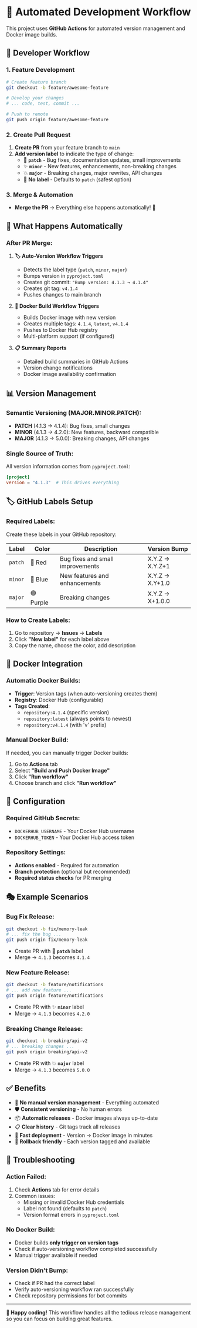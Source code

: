 # 🚀 Automated Development Workflow

This project uses **GitHub Actions** for automated version management and Docker image builds.

## 🎯 Developer Workflow

### **1. Feature Development**
```bash
# Create feature branch
git checkout -b feature/awesome-feature

# Develop your changes
# ... code, test, commit ...

# Push to remote
git push origin feature/awesome-feature
```

### **2. Create Pull Request**
1. **Create PR** from your feature branch to `main`
2. **Add version label** to indicate the type of change:
   - 🔧 **`patch`** - Bug fixes, documentation updates, small improvements
   - ✨ **`minor`** - New features, enhancements, non-breaking changes  
   - 💥 **`major`** - Breaking changes, major rewrites, API changes
   - 🤷 **No label** - Defaults to `patch` (safest option)

### **3. Merge & Automation**
- **Merge the PR** → Everything else happens automatically! 🤖

## 🤖 What Happens Automatically

### **After PR Merge:**

1. **🏷️ Auto-Version Workflow Triggers**
   - Detects the label type (`patch`, `minor`, `major`)
   - Bumps version in `pyproject.toml` 
   - Creates git commit: `"Bump version: 4.1.3 → 4.1.4"`
   - Creates git tag: `v4.1.4`
   - Pushes changes to main branch

2. **🐳 Docker Build Workflow Triggers**
   - Builds Docker image with new version
   - Creates multiple tags: `4.1.4`, `latest`, `v4.1.4`
   - Pushes to Docker Hub registry
   - Multi-platform support (if configured)

3. **📋 Summary Reports**
   - Detailed build summaries in GitHub Actions
   - Version change notifications
   - Docker image availability confirmation

## 📊 Version Management

### **Semantic Versioning (MAJOR.MINOR.PATCH):**
- **PATCH** (4.1.3 → 4.1.4): Bug fixes, small changes
- **MINOR** (4.1.3 → 4.2.0): New features, backward compatible
- **MAJOR** (4.1.3 → 5.0.0): Breaking changes, API changes

### **Single Source of Truth:**
All version information comes from `pyproject.toml`:
```toml
[project]
version = "4.1.3"  # This drives everything
```

## 🏷️ GitHub Labels Setup

### **Required Labels:**
Create these labels in your GitHub repository:

| Label | Color | Description | Version Bump |
|-------|-------|-------------|--------------|
| `patch` | 🔴 Red | Bug fixes and small improvements | X.Y.Z → X.Y.Z+1 |
| `minor` | 🔵 Blue | New features and enhancements | X.Y.Z → X.Y+1.0 |
| `major` | 🟣 Purple | Breaking changes | X.Y.Z → X+1.0.0 |

### **How to Create Labels:**
1. Go to repository → **Issues** → **Labels**
2. Click **"New label"** for each label above
3. Copy the name, choose the color, add description

## 🐳 Docker Integration

### **Automatic Docker Builds:**
- **Trigger**: Version tags (when auto-versioning creates them)
- **Registry**: Docker Hub (configurable)
- **Tags Created**:
  - `repository:4.1.4` (specific version)
  - `repository:latest` (always points to newest)
  - `repository:v4.1.4` (with 'v' prefix)

### **Manual Docker Build:**
If needed, you can manually trigger Docker builds:
1. Go to **Actions** tab
2. Select **"Build and Push Docker Image"**
3. Click **"Run workflow"**
4. Choose branch and click **"Run workflow"**

## 🔧 Configuration

### **Required GitHub Secrets:**
- `DOCKERHUB_USERNAME` - Your Docker Hub username
- `DOCKERHUB_TOKEN` - Your Docker Hub access token

### **Repository Settings:**
- **Actions enabled** - Required for automation
- **Branch protection** (optional but recommended)
- **Required status checks** for PR merging

## 🎭 Example Scenarios

### **Bug Fix Release:**
```bash
git checkout -b fix/memory-leak
# ... fix the bug ...
git push origin fix/memory-leak
```
- Create PR with 🔧 **`patch`** label  
- Merge → `4.1.3` becomes `4.1.4`

### **New Feature Release:**
```bash
git checkout -b feature/notifications
# ... add new feature ...
git push origin feature/notifications
```
- Create PR with ✨ **`minor`** label
- Merge → `4.1.3` becomes `4.2.0`

### **Breaking Change Release:**
```bash
git checkout -b breaking/api-v2
# ... breaking changes ...
git push origin breaking/api-v2
```
- Create PR with 💥 **`major`** label
- Merge → `4.1.3` becomes `5.0.0`

## ✅ Benefits

- 🚫 **No manual version management** - Everything automated
- 🛡️ **Consistent versioning** - No human errors
- 📦 **Automatic releases** - Docker images always up-to-date
- 📋 **Clear history** - Git tags track all releases
- 🚀 **Fast deployment** - Version → Docker image in minutes
- 🔄 **Rollback friendly** - Each version tagged and available

## 🐛 Troubleshooting

### **Action Failed:**
1. Check **Actions** tab for error details
2. Common issues:
   - Missing or invalid Docker Hub credentials
   - Label not found (defaults to `patch`)
   - Version format errors in `pyproject.toml`

### **No Docker Build:**
- Docker builds **only trigger on version tags**
- Check if auto-versioning workflow completed successfully
- Manual trigger available if needed

### **Version Didn't Bump:**
- Check if PR had the correct label
- Verify auto-versioning workflow ran successfully
- Check repository permissions for bot commits

---

**🎉 Happy coding!** This workflow handles all the tedious release management so you can focus on building great features.
